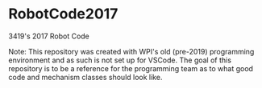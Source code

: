# RobotCode2017
3419's 2017 Robot Code

Note: This repository was created with WPI's old (pre-2019) programming environment and as such is not set up for VSCode. The goal of this repository is to be a reference for the programming team as to what good code and mechanism classes should look like.
